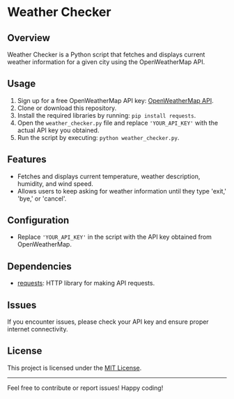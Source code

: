 # Weather Checker

## Overview

Weather Checker is a Python script that fetches and displays current weather information for a given city using the OpenWeatherMap API.

## Usage

1. Sign up for a free OpenWeatherMap API key: [OpenWeatherMap API](https://openweathermap.org/).
2. Clone or download this repository.
3. Install the required libraries by running: `pip install requests`.
4. Open the `weather_checker.py` file and replace `'YOUR_API_KEY'` with the actual API key you obtained.
5. Run the script by executing: `python weather_checker.py`.

## Features

- Fetches and displays current temperature, weather description, humidity, and wind speed.
- Allows users to keep asking for weather information until they type 'exit,' 'bye,' or 'cancel'.

## Configuration

- Replace `'YOUR_API_KEY'` in the script with the API key obtained from OpenWeatherMap.

## Dependencies

- [requests](https://pypi.org/project/requests/): HTTP library for making API requests.

## Issues

If you encounter issues, please check your API key and ensure proper internet connectivity.

## License

This project is licensed under the [MIT License](LICENSE).

---

Feel free to contribute or report issues! Happy coding!
